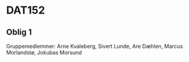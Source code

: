 # DAT152
## Oblig 1

Gruppemedlemmer: Arne Kvaleberg, Sivert Lunde, Are Dæhlen, Marcus Morlandstø, Jokubas Morsund
